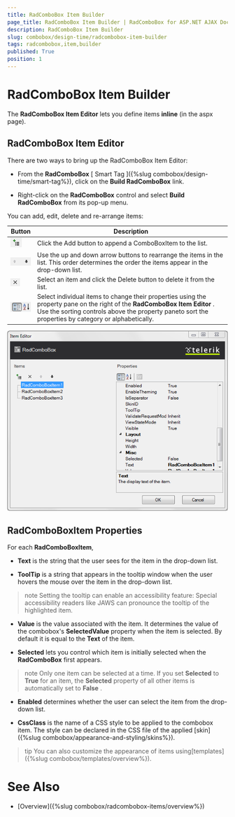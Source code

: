 ```yaml
---
title: RadComboBox Item Builder
page_title: RadComboBox Item Builder | RadComboBox for ASP.NET AJAX Documentation
description: RadComboBox Item Builder
slug: combobox/design-time/radcombobox-item-builder
tags: radcombobox,item,builder
published: True
position: 1
---
```


# RadComboBox Item Builder



The **RadComboBox Item Editor** lets you define items **inline** (in the aspx page).

## RadComboBox Item Editor

There are two ways to bring up the RadComboBox Item Editor:

* From the **RadComboBox** [ Smart Tag ]({%slug combobox/design-time/smart-tag%}), click on the **Build RadComboBox** link.

* Right-click on the **RadComboBox** control and select **Build RadComboBox** from its pop-up menu.

You can add, edit, delete and re-arrange items:


|  **Button**  |  **Description**  |
| ------ | ------ |
|![ComboBox Add Button](images/combobox_addbutton.png)|Click the Add button to append a ComboBoxItem to the list.|
|![ComboBox Up Down Buttons](images/combobox_updownbuttons.png)|Use the up and down arrow buttons to rearrange the items in the list. This order determines the order the items appear in the drop-down list.|
|![ComboBox Delete Button](images/combobox_deleteicon.png)|Select an item and click the Delete button to delete it from the list.|
|![ComboBox Sort Properties](images/combobox_propertysort.png)|Select individual items to change their properties using the property pane on the right of the **RadComboBox Item Editor** . Use the sorting controls above the property paneto sort the properties by category or alphabetically.|

![combobox additem](images/combobox_additem.png)

## RadComboBoxItem Properties

For each **RadComboBoxItem**,

* **Text** is the string that the user sees for the item in the drop-down list.

* **ToolTip** is a string that appears in the tooltip window when the user hovers the mouse over the item in the drop-down list.

>note Setting the tooltip can enable an accessibility feature: Special accessibility readers like JAWS can pronounce the tooltip of the highlighted item.
>


* **Value** is the value associated with the item. It determines the value of the combobox's **SelectedValue** property when the item is selected. By default it is equal to the **Text** of the item.

* **Selected** lets you control which item is initially selected when the **RadComboBox** first appears.

>note Only one item can be selected at a time. If you set **Selected** to **True** for an item, the **Selected** property of all other items is automatically set to **False** .
>


* **Enabled** determines whether the user can select the item from the drop-down list.

* **CssClass** is the name of a CSS style to be applied to the combobox item. The style can be declared in the CSS file of the applied [skin]({%slug combobox/appearance-and-styling/skins%}).

>tip You can also customize the appearance of items using[templates]({%slug combobox/templates/overview%}).
>


# See Also

 * [Overview]({%slug combobox/radcombobox-items/overview%})
